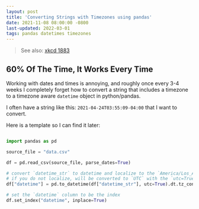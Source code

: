 ```yaml
---
layout: post
title: 'Converting Strings with Timezones using pandas'
date: 2021-11-08 08:00:00 -0800
last-updated: 2022-03-01
tags: pandas datetimes timezones
---
```


> See also: [xkcd 1883][xkcd-1883]

## 60% Of The Time, It Works Every Time

Working with dates and times is annoying, and roughly once every 3-4 weeks I completely forget how
to convert a string that includes a timezone to a timezone aware `datetime` object in python/pandas.

I often have a string like this: `2021-04-24T03:55:09-04:00` that I want to convert.

Here is a template so I can find it later:

```python

import pandas as pd

source_file = "data.csv"

df = pd.read_csv(source_file, parse_dates=True)

# convert `datetime_str` to datetime and localize to the `America/Los_Angeles` timezone
# if you do not localize, will be converted to `UTC` with the `utc=True` parameter
df["datetime"] = pd.to_datetime(df["datetime_str"], utc=True).dt.tz_convert("America/Los_Angeles")

# set the `datetime` column to be the index
df.set_index("datetime", inplace=True)

```

[xkcd-1883]: https://xkcd.com/1883/
